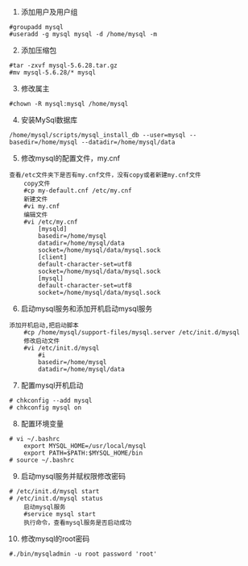 1. 添加用户及用户组
```
#groupadd mysql
#useradd -g mysql mysql -d /home/mysql -m
```
2. 添加压缩包
```
#tar -zxvf mysql-5.6.28.tar.gz
#mv mysql-5.6.28/* mysql
```
3. 修改属主
```
#chown -R mysql:mysql /home/mysql
```
4. 安装MySql数据库
```
/home/mysql/scripts/mysql_install_db --user=mysql --basedir=/home/mysql --datadir=/home/mysql/data
```
5. 修改mysql的配置文件，my.cnf
```
查看/etc文件夹下是否有my.cnf文件，没有copy或者新建my.cnf文件
	copy文件
	#cp my-default.cnf /etc/my.cnf
	新建文件
	#vi my.cnf
	编辑文件
	#vi /etc/my.cnf
		[mysqld]
		basedir=/home/mysql
		datadir=/home/mysql/data
		socket=/home/mysql/data/mysql.sock
		[client]
		default-character-set=utf8
		socket=/home/mysql/data/mysql.sock
		[mysql]
		default-character-set=utf8
		socket=/home/mysql/data/mysql.sock
```		
6. 启动mysql服务和添加开机启动mysql服务
```
添加开机启动,把启动脚本
	#cp /home/mysql/support-files/mysql.server /etc/init.d/mysql
	修改启动文件
	#vi /etc/init.d/mysql
		#i
		basedir=/home/mysql
		datadir=/home/mysql/data
```		
7. 配置mysql开机启动
```
# chkconfig --add mysql
# chkconfig mysql on
```	
8. 配置环境变量
```
# vi ~/.bashrc
	export MYSQL_HOME=/usr/local/mysql
	export PATH=$PATH:$MYSQL_HOME/bin
# source ~/.bashrc
```
9. 启动mysql服务并赋权限修改密码
```
# /etc/init.d/mysql start
# /etc/init.d/mysql status
	启动mysql服务
	#service mysql start
	执行命令，查看mysql服务是否启动成功
```
10. 修改mysql的root密码
```
#./bin/mysqladmin -u root password 'root'
```
